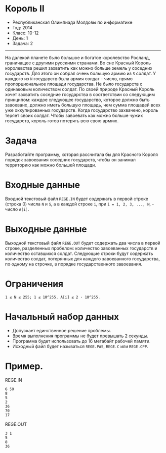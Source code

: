 # Король II
* Республиканская Олимпиада Молдовы по информатике
* Год: 2014
* Класс: 10-12
* День: 1
* Задача: 2

---

На далекой планете было большое и богатое королевство Росланд, граничащее с другими русскими странами. 
Во сне Красный Король королевства решил захватить как можно больше земель у соседних государств. 
Для этого он собрал очень большую армию из `S` солдат. 
У каждого из `N` государств была армия солдат - число, прямо пропорциональное площади государства. 
Не было государств с одинаковым количеством солдат. По своей природе Красный Король хочет захватить соседние государства в соответствии 
со следующим принципом: каждое следующее государство, которое должно быть завоевано, должно иметь большую площадь, 
чем сумма площадей всех уже оккупированных государств. 
Когда государство захвачено, король теряет своих солдат. 
Чтобы завоевать как можно больше чужих государств, король готов потерять всю свою армию.


# Задача 
Разработайте программу, которая рассчитала бы для Красного Короля порядок завоевания соседних государств, 
чтобы он занимал территорию как можно большей площади.

# Входные данные 
Входной текстовый файл `REGE.IN` будет содержать в первой строке (строка 0) числа `N` и `S`, 
а в каждой строке `i`, при `i = 1, 2, 3, ..., N`, - число `A[i]`.

# Выходные данные 
Выходной текстовый файл `REGE.OUT` будет содержать два числа в первой строке, разделенных пробелом: 
количество завоеванных государств и количество оставшихся солдат. 
Следующие строки будут содержать количество солдат, потерянных для каждого завоеванного государства, по одному на строчке, 
в порядке государственного завоевания.

# Ограничения 
`1 ≤ N ≤ 255; 1 ≤ 10^255, A[i] ≤ 2 · 10^255.` 

# Начальный набор данных
* Допускает единственное решение проблемы. 
* Время выполнения программы не будет превышать 2 секунды. 
* Программа будет использовать до 16 мегабайт рабочей памяти. 
* Исходный файл будет называться `REGE.PAS`, `REGE.C` или `REGE.CPP`.

# Пример.

REGE.IN
``` 
6 50
8
5
2
36 
70 
17
```

REGE.OUT
```
3 1
5
8
36
```
